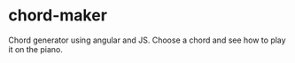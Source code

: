 # chord-maker
Chord generator using angular and JS.  Choose a chord and see how to play it on the piano.
